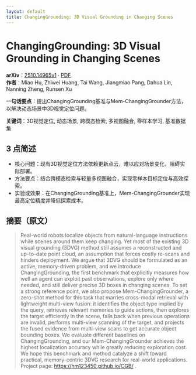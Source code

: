 ```yaml
---
layout: default
title: ChangingGrounding: 3D Visual Grounding in Changing Scenes
---
```


# ChangingGrounding: 3D Visual Grounding in Changing Scenes
**arXiv**：[2510.14965v1](https://arxiv.org/abs/2510.14965) · [PDF](https://arxiv.org/pdf/2510.14965.pdf)  
**作者**：Miao Hu, Zhiwei Huang, Tai Wang, Jiangmiao Pang, Dahua Lin, Nanning Zheng, Runsen Xu  

**一句话要点**：提出ChangingGrounding基准与Mem-ChangingGrounder方法，以解决动态场景中3D视觉定位问题。

**关键词**：3D视觉定位, 动态场景, 跨模态检索, 多视图融合, 零样本学习, 基准数据集

## 3 点简述
- 核心问题：现有3D视觉定位方法依赖更新点云，难以应对场景变化，阻碍实际部署。
- 方法要点：结合跨模态检索与轻量多视图融合，实现零样本目标定位与高效探索。
- 实验或效果：在ChangingGrounding基准上，Mem-ChangingGrounder实现最高定位精度并降低探索成本。

## 摘要（原文）

> Real-world robots localize objects from natural-language instructions while
> scenes around them keep changing. Yet most of the existing 3D visual grounding
> (3DVG) method still assumes a reconstructed and up-to-date point cloud, an
> assumption that forces costly re-scans and hinders deployment. We argue that
> 3DVG should be formulated as an active, memory-driven problem, and we introduce
> ChangingGrounding, the first benchmark that explicitly measures how well an
> agent can exploit past observations, explore only where needed, and still
> deliver precise 3D boxes in changing scenes. To set a strong reference point,
> we also propose Mem-ChangingGrounder, a zero-shot method for this task that
> marries cross-modal retrieval with lightweight multi-view fusion: it identifies
> the object type implied by the query, retrieves relevant memories to guide
> actions, then explores the target efficiently in the scene, falls back when
> previous operations are invalid, performs multi-view scanning of the target,
> and projects the fused evidence from multi-view scans to get accurate object
> bounding boxes. We evaluate different baselines on ChangingGrounding, and our
> Mem-ChangingGrounder achieves the highest localization accuracy while greatly
> reducing exploration cost. We hope this benchmark and method catalyze a shift
> toward practical, memory-centric 3DVG research for real-world applications.
> Project page: https://hm123450.github.io/CGB/ .

